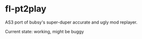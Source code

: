 # fl-pt2play
AS3 port of bubsy's super-duper accurate and ugly mod replayer.

Current state: working, might be buggy
